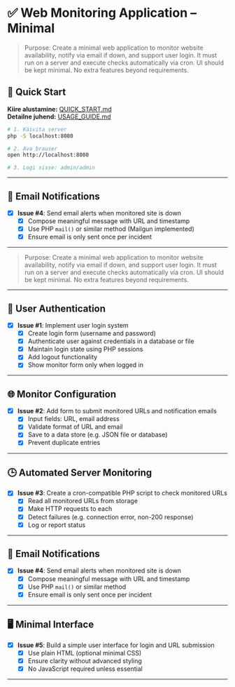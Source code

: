 # ✅ Web Monitoring Application – Minimal

> Purpose: Create a minimal web application to monitor website availability, notify via email if down, and support user login. It must run on a server and execute checks automatically via cron. UI should be kept minimal. No extra features beyond requirements.

## 🚀 Quick Start

**Kiire alustamine:** [QUICK_START.md](QUICK_START.md)  
**Detailne juhend:** [USAGE_GUIDE.md](USAGE_GUIDE.md)

```bash
# 1. Käivita server
php -S localhost:8080

# 2. Ava brauser
open http://localhost:8080

# 3. Logi sisse: admin/admin
```

---

## 📧 Email Notifications

- [x] **Issue #4**: Send email alerts when monitored site is down  
  - [x] Compose meaningful message with URL and timestamp  
  - [x] Use PHP `mail()` or similar method (Mailgun implemented)  
  - [x] Ensure email is only sent once per incident  

---

> Purpose: Create a minimal web application to monitor website availability, notify via email if down, and support user login. It must run on a server and execute checks automatically via cron. UI should be kept minimal. No extra features beyond requirements.

---

## 🔐 User Authentication

- [x] **Issue #1**: Implement user login system  
  - [x] Create login form (username and password)  
  - [x] Authenticate user against credentials in a database or file  
  - [x] Maintain login state using PHP sessions  
  - [x] Add logout functionality  
  - [x] Show monitor form only when logged in  

---

## 🌐 Monitor Configuration

- [x] **Issue #2**: Add form to submit monitored URLs and notification emails  
  - [x] Input fields: URL, email address  
  - [x] Validate format of URL and email  
  - [x] Save to a data store (e.g. JSON file or database)  
  - [x] Prevent duplicate entries  

---

## 🕒 Automated Server Monitoring

- [x] **Issue #3**: Create a cron-compatible PHP script to check monitored URLs  
  - [x] Read all monitored URLs from storage  
  - [x] Make HTTP requests to each  
  - [x] Detect failures (e.g. connection error, non-200 response)  
  - [x] Log or report status  

---

## 📧 Email Notifications

- [x] **Issue #4**: Send email alerts when monitored site is down  
  - [x] Compose meaningful message with URL and timestamp  
  - [x] Use PHP `mail()` or similar method  
  - [x] Ensure email is only sent once per incident  

---

## 🖥️ Minimal Interface

- [x] **Issue #5**: Build a simple user interface for login and URL submission  
  - [x] Use plain HTML (optional minimal CSS)  
  - [x] Ensure clarity without advanced styling  
  - [x] No JavaScript required unless essential  

---
